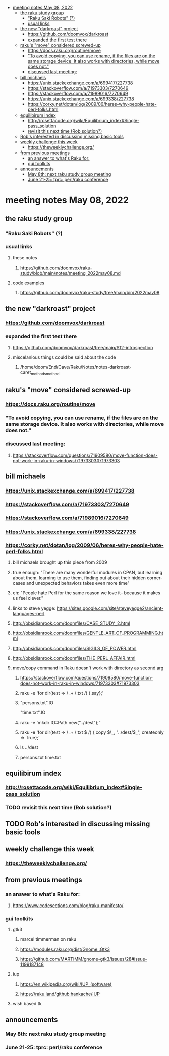 - [meeting notes May 08, 2022](#orgb3e1acc)
  - [the raku study group](#orge4a1f7a)
    - ["Raku Saki Robots" (?)](#org3bcbb6e)
    - [usual links](#orge8a722f)
  - [the new "darkroast" project](#org2871b92)
    - [<https://github.com/doomvox/darkroast>](#orgbc5c4f6)
    - [expanded the first test there](#org0452b19)
  - [raku's "move" considered screwed-up](#org3fb365a)
    - [<https://docs.raku.org/routine/move>](#org2fb94ae)
    - ["To avoid copying, you can use rename, if the files are on the same storage device. It also works with directories, while move does not."](#org2b5ff8c)
    - [discussed last meeting:](#orgac066ea)
  - [bill michaels](#orga1b2708)
    - [<https://unix.stackexchange.com/a/699417/227738>](#orge50e65f)
    - [<https://stackoverflow.com/a/71973303/7270649>](#org85b0bcf)
    - [<https://stackoverflow.com/a/71989016/7270649>](#org2554f8b)
    - [<https://unix.stackexchange.com/a/699338/227738>](#org00f2a02)
    - [<https://corky.net/dotan/log/2009/06/heres-why-people-hate-perl-folks.html>](#org8774857)
  - [equilibirum index](#orgc2af0eb)
    - [<http://rosettacode.org/wiki/Equilibrium_index#Single-pass_solution>](#org50e1ad6)
    - [revisit this next time (Rob solution?)](#org4cdf7af)
  - [Rob's interested in discussing missing basic tools](#org9ea7dd4)
  - [weekly challenge this week](#org15e0193)
    - [<https://theweeklychallenge.org/>](#orgde7ddb6)
  - [from previous meetings](#org595e9df)
    - [an answer to what's Raku for:](#orgea5976a)
    - [gui toolkits](#org477d566)
  - [announcements](#org372556d)
    - [May 8th: next raku study group meeting](#orgc92ac05)
    - [June 21-25: tprc: perl/raku conference](#orgf9f0f3b)


<a id="orgb3e1acc"></a>

# meeting notes May 08, 2022


<a id="orge4a1f7a"></a>

## the raku study group


<a id="org3bcbb6e"></a>

### "Raku Saki Robots" (?)


<a id="orge8a722f"></a>

### usual links

1.  these notes

    1.  <https://github.com/doomvox/raku-study/blob/main/notes/meeting_2022may08.md>

2.  code examples

    1.  <https://github.com/doomvox/raku-study/tree/main/bin/2022may08>


<a id="org2871b92"></a>

## the new "darkroast" project


<a id="orgbc5c4f6"></a>

### <https://github.com/doomvox/darkroast>


<a id="org0452b19"></a>

### expanded the first test there

1.  <https://github.com/doomvox/darkroast/tree/main/S12-introspection>

2.  miscelanious things could be said about the code

    1.  /home/doom/End/Cave/Raku/Notes/notes-darkroast-caret<sub>methods</sub><sub>method</sub>


<a id="org3fb365a"></a>

## raku's "move" considered screwed-up


<a id="org2fb94ae"></a>

### <https://docs.raku.org/routine/move>


<a id="org2b5ff8c"></a>

### "To avoid copying, you can use rename, if the files are on the same storage device. It also works with directories, while move does not."


<a id="orgac066ea"></a>

### discussed last meeting:

1.  <https://stackoverflow.com/questions/71909580/move-function-does-not-work-in-raku-in-windows/71973303#71973303>


<a id="orga1b2708"></a>

## bill michaels


<a id="orge50e65f"></a>

### <https://unix.stackexchange.com/a/699417/227738>


<a id="org85b0bcf"></a>

### <https://stackoverflow.com/a/71973303/7270649>


<a id="org2554f8b"></a>

### <https://stackoverflow.com/a/71989016/7270649>


<a id="org00f2a02"></a>

### <https://unix.stackexchange.com/a/699338/227738>


<a id="org8774857"></a>

### <https://corky.net/dotan/log/2009/06/heres-why-people-hate-perl-folks.html>

1.  bill michaels brought up this piece from 2009

2.  true enough: "There are many wonderful modules in CPAN, but learning about them, learning to use them, finding out about their hidden corner-cases and unexpected behaviors takes even more time"

3.  eh: "People hate Perl for the same reason we love it&#x2013; because it makes us feel clever."

4.  links to steve yegge: <https://sites.google.com/site/steveyegge2/ancient-languages-perl>

5.  <http://obsidianrook.com/doomfiles/CASE_STUDY_2.html>

6.  <http://obsidianrook.com/doomfiles/GENTLE_ART_OF_PROGRAMMING.html>

7.  <http://obsidianrook.com/doomfiles/SIGILS_OF_POWER.html>

8.  <http://obsidianrook.com/doomfiles/THE_PERL_AFFAIR.html>

9.  move/copy command in Raku doesn't work with directory as second arg

    1.  <https://stackoverflow.com/questions/71909580/move-function-does-not-work-in-raku-in-windows/71973303#71973303>
    
    2.  raku -e 'for dir(test => / .+ \\.txt /) {.say};'
    
    3.  "persons.txt".IO
    
        "time.txt".IO
    
    4.  raku -e 'mkdir IO::Path.new("../dest");'
    
    5.  raku -e 'for dir(test => / .+ \\.txt $ /) { copy $\_, "../dest/$\_", createonly => True};'
    
    6.  ls ../dest
    
    7.  persons.txt time.txt


<a id="orgc2af0eb"></a>

## equilibirum index


<a id="org50e1ad6"></a>

### <http://rosettacode.org/wiki/Equilibrium_index#Single-pass_solution>


<a id="org4cdf7af"></a>

### TODO revisit this next time (Rob solution?)


<a id="org9ea7dd4"></a>

## TODO Rob's interested in discussing missing basic tools


<a id="org15e0193"></a>

## weekly challenge this week


<a id="orgde7ddb6"></a>

### <https://theweeklychallenge.org/>


<a id="org595e9df"></a>

## from previous meetings


<a id="orgea5976a"></a>

### an answer to what's Raku for:

1.  <https://www.codesections.com/blog/raku-manifesto/>


<a id="org477d566"></a>

### gui toolkits

1.  gtk3

    1.  marcel timmerman on raku
    
    2.  <https://modules.raku.org/dist/Gnome::Gtk3>
    
    3.  <https://github.com/MARTIMM/gnome-gtk3/issues/28#issue-1199187148>

2.  iup

    1.  <https://en.wikipedia.org/wiki/IUP_(software)>
    
    2.  <https://raku.land/github:hankache/IUP>

3.  wish based tk


<a id="org372556d"></a>

## announcements


<a id="orgc92ac05"></a>

### May 8th: next raku study group meeting


<a id="orgf9f0f3b"></a>

### June 21-25: tprc: perl/raku conference
